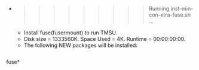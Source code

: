 * >>>>>>>>> Running inst-min-con-xtra-fuse.sh ...
  * Install fuse(fusermount) to run TMSU.
  * Disk size = 1333560K. Space Used = 4K. Runtime = 00:00:00:00.
  * The following NEW packages will be installed:
  ```bash
fuse*
  ```
